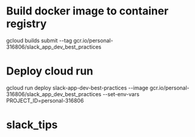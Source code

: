 # Build docker image to container registry
gcloud builds submit --tag gcr.io/personal-316806/slack_app_dev_best_practices

# Deploy cloud run
gcloud run deploy slack-app-dev-best-practices --image gcr.io/personal-316806/slack_app_dev_best_practices --set-env-vars PROJECT_ID=personal-316806
# slack_tips
